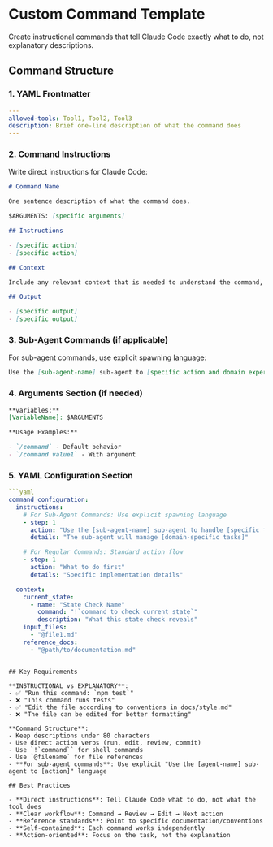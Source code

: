 # Custom Command Template

Create instructional commands that tell Claude Code exactly what to do, not explanatory descriptions.

## Command Structure

### 1. YAML Frontmatter

```yaml
---
allowed-tools: Tool1, Tool2, Tool3
description: Brief one-line description of what the command does
---
```

### 2. Command Instructions

Write direct instructions for Claude Code:

```markdown
# Command Name

One sentence description of what the command does.

$ARGUMENTS: [specific arguments]

## Instructions

- [specific action]
- [specific action]

## Context

Include any relevant context that is needed to understand the command, such as bash commands, or file references in the @ai-docs/ directory or the codebase. IMPORTANT: Should not exceed 3 files.

## Output

- [specific output]
- [specific output]
```

### 3. Sub-Agent Commands (if applicable)

For sub-agent commands, use explicit spawning language:

```markdown
Use the [sub-agent-name] sub-agent to [specific action and domain expertise].
```

### 4. Arguments Section (if needed)

```markdown
**variables:**
[VariableName]: $ARGUMENTS

**Usage Examples:**

- `/command` - Default behavior
- `/command value1` - With argument
```

### 5. YAML Configuration Section

````yaml
```yaml
command_configuration:
  instructions:
    # For Sub-Agent Commands: Use explicit spawning language
    - step: 1
      action: "Use the [sub-agent-name] sub-agent to handle [specific functionality]"
      details: "The sub-agent will manage [domain-specific tasks]"

    # For Regular Commands: Standard action flow
    - step: 1
      action: "What to do first"
      details: "Specific implementation details"

  context:
    current_state:
      - name: "State Check Name"
        command: "!`command to check current state`"
        description: "What this state check reveals"
    input_files:
      - "@file1.md"
    reference_docs:
      - "@path/to/documentation.md"
````

```

## Key Requirements

**INSTRUCTIONAL vs EXPLANATORY**:
- ✅ "Run this command: `npm test`"
- ❌ "This command runs tests"
- ✅ "Edit the file according to conventions in docs/style.md"
- ❌ "The file can be edited for better formatting"

**Command Structure**:
- Keep descriptions under 80 characters
- Use direct action verbs (run, edit, review, commit)
- Use `!`command`` for shell commands
- Use `@filename` for file references
- **For sub-agent commands**: Use explicit "Use the [agent-name] sub-agent to [action]" language

## Best Practices

- **Direct instructions**: Tell Claude Code what to do, not what the tool does
- **Clear workflow**: Command → Review → Edit → Next action
- **Reference standards**: Point to specific documentation/conventions
- **Self-contained**: Each command works independently
- **Action-oriented**: Focus on the task, not the explanation
```
